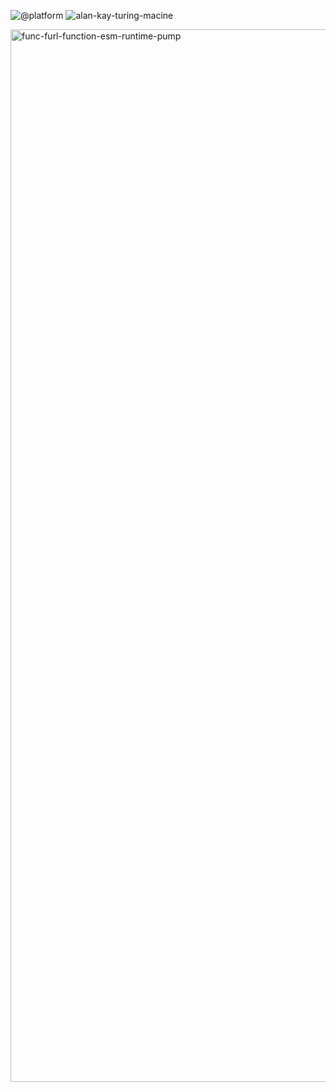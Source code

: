 ![@platform](https://user-images.githubusercontent.com/185555/88729229-76ac1280-d187-11ea-81c6-14146ec64848.png)
![alan-kay-turing-macine](https://user-images.githubusercontent.com/185555/184715607-9e5d1e8a-e78d-4f76-9309-8ffeca8bc72e.png)



<img width="1684" alt="func-furl-function-esm-runtime-pump" src="https://user-images.githubusercontent.com/185555/184804978-0a4b15f0-9cf5-447d-b717-bda480370b51.png">
